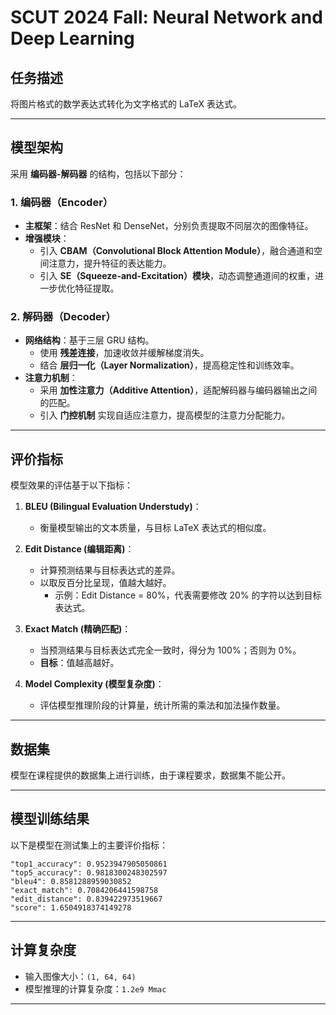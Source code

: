 # **SCUT 2024 Fall: Neural Network and Deep Learning**

## **任务描述**
将图片格式的数学表达式转化为文字格式的 LaTeX 表达式。

---

## **模型架构**

采用 **编码器-解码器** 的结构，包括以下部分：

### **1. 编码器（Encoder）**
- **主框架**：结合 ResNet 和 DenseNet，分别负责提取不同层次的图像特征。
- **增强模块**：
  - 引入 **CBAM（Convolutional Block Attention Module）**，融合通道和空间注意力，提升特征的表达能力。
  - 引入 **SE（Squeeze-and-Excitation）模块**，动态调整通道间的权重，进一步优化特征提取。

### **2. 解码器（Decoder）**
- **网络结构**：基于三层 GRU 结构。
  - 使用 **残差连接**，加速收敛并缓解梯度消失。
  - 结合 **层归一化（Layer Normalization）**，提高稳定性和训练效率。
- **注意力机制**：
  - 采用 **加性注意力（Additive Attention）**，适配解码器与编码器输出之间的匹配。
  - 引入 **门控机制** 实现自适应注意力，提高模型的注意力分配能力。

---

## **评价指标**

模型效果的评估基于以下指标：

1. **BLEU (Bilingual Evaluation Understudy)**：
   - 衡量模型输出的文本质量，与目标 LaTeX 表达式的相似度。

2. **Edit Distance (编辑距离)**：
   - 计算预测结果与目标表达式的差异。
   - 以取反百分比呈现，值越大越好。
     - 示例：Edit Distance = 80%，代表需要修改 20% 的字符以达到目标表达式。

3. **Exact Match (精确匹配)**：
   - 当预测结果与目标表达式完全一致时，得分为 100%；否则为 0%。
   - **目标**：值越高越好。

4. **Model Complexity (模型复杂度)**：
   - 评估模型推理阶段的计算量，统计所需的乘法和加法操作数量。

---
## **数据集**
模型在课程提供的数据集上进行训练，由于课程要求，数据集不能公开。

---

## **模型训练结果**
以下是模型在测试集上的主要评价指标：

```plaintext
"top1_accuracy": 0.9523947905050861
"top5_accuracy": 0.9818300248302597
"bleu4": 0.8581288959030852
"exact_match": 0.7084206441598758
"edit_distance": 0.839422973519667
"score": 1.6504918374149278
```
---

## **计算复杂度**
- 输入图像大小：`(1, 64, 64)`
- 模型推理的计算复杂度：`1.2e9 Mmac`

---

